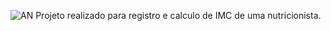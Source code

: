 ![AN](https://user-images.githubusercontent.com/60328127/73143369-f8f03880-4077-11ea-931d-c0c038a7c8ce.png)
Projeto realizado para registro e calculo de IMC de uma nutricionista.
